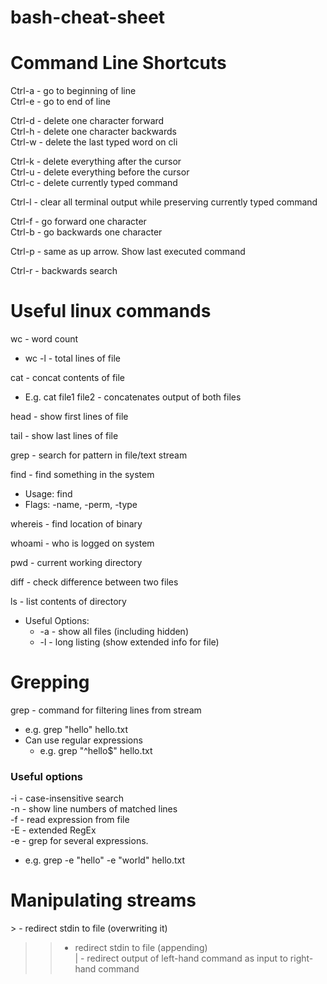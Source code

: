 # bash-cheat-sheet  
  
# Command Line Shortcuts  
Ctrl-a - go to beginning of line  
Ctrl-e - go to end of line  
  
Ctrl-d - delete one character forward  
Ctrl-h - delete one character backwards  
Ctrl-w - delete the last typed word on cli  
  
Ctrl-k - delete everything after the cursor  
Ctrl-u - delete everything before the cursor  
Ctrl-c - delete currently typed command  
  
Ctrl-l - clear all terminal output while preserving currently typed command  
  
Ctrl-f - go forward one character  
Ctrl-b - go backwards one character  
  
Ctrl-p - same as up arrow. Show last executed command  
  
Ctrl-r - backwards search  

# Useful linux commands

wc - word count  
* wc -l - total lines of file  

cat - concat contents of file  
* E.g. cat file1 file2 - concatenates output of both files

head - show first lines of file  

tail - show last lines of file  

grep - search for pattern in file/text stream  

find - find something in the system  
* Usage: find <location> <flags>  
* Flags: -name, -perm, -type  

whereis - find location of binary  

whoami - who is logged on system  

pwd - current working directory  

diff - check difference between two files  

ls - list contents of directory
* Useful Options:
  * -a - show all files (including hidden)
  * -l - long listing (show extended info for file)

# Grepping

grep - command for filtering lines from stream  
* e.g. grep "hello" hello.txt
* Can use regular expressions
    * e.g. grep "^hello$" hello.txt

### Useful options

-i - case-insensitive search  
-n - show line numbers of matched lines  
-f - read expression from file  
-E - extended RegEx  
-e - grep for several expressions.  
* e.g. grep -e "hello" -e "world" hello.txt

# Manipulating streams

\> - redirect stdin to file (overwriting it)  
>> - redirect stdin to file (appending)  
| - redirect output of left-hand command as input to right-hand command  

